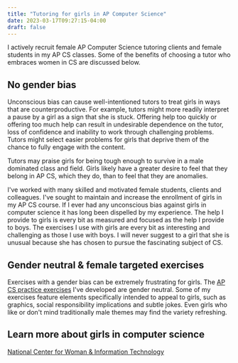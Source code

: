 ```yaml
---
title: "Tutoring for girls in AP Computer Science"
date: 2023-03-17T09:27:15-04:00
draft: false
---
```


I actively recruit female AP Computer Science tutoring clients and female students in my AP CS classes. Some of the benefits of choosing a tutor who embraces women in CS are discussed below.

## No gender bias

Unconscious bias can cause well-intentioned tutors to treat girls in ways that are counterproductive. For example, tutors might more readily interpret a pause by a girl as a sign that she is stuck. Offering help too quickly or offering too much help can result in undesirable dependence on the tutor, loss of confidence and inability to work through challenging problems. Tutors might select easier problems for girls that deprive them of the chance to fully engage with the content.

Tutors may praise girls for being tough enough to survive in a male dominated class and field. Girls likely have a greater desire to feel that they belong in AP CS, which they do, than to feel that they are anomalies.

I've worked with many skilled and motivated female students, clients and colleagues. I've sought to maintain and increase the enrollment of girls in my AP CS course. If I ever had any unconscious bias against girls in computer science it has long been dispelled by my experience. The help I provide to girls is every bit as measured and focused as the help I provide to boys. The exercises I use with girls are every bit as interesting and challenging as those I use with boys. I will never suggest to a girl that she is unusual because she has chosen to pursue the fascinating subject of CS.

## Gender neutral &amp; female targeted exercises

Exercises with a gender bias can be extremely frustrating for girls. The [AP CS practice exercises](https://apcomputersciencetutoring.com/exam-review/) I've developed are gender neutral. Some of my exercises feature elements specifically intended to appeal to girls, such as graphics, social responsibility implications and subtle jokes. Even girls who like or don't mind traditionally male themes may find the variety refreshing.

## Learn more about girls in computer science

[National Center for Woman &amp; Information Technology](http://www.ncwit.org/)

				